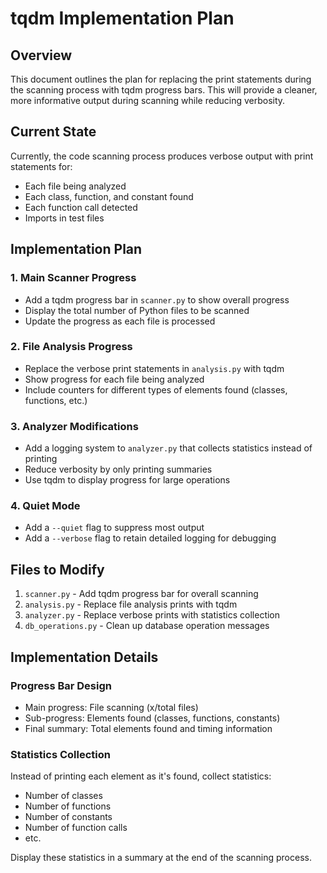 # tqdm Implementation Plan

## Overview
This document outlines the plan for replacing the print statements during the scanning process with tqdm progress bars. This will provide a cleaner, more informative output during scanning while reducing verbosity.

## Current State
Currently, the code scanning process produces verbose output with print statements for:
- Each file being analyzed
- Each class, function, and constant found
- Each function call detected
- Imports in test files

## Implementation Plan

### 1. Main Scanner Progress
- Add a tqdm progress bar in `scanner.py` to show overall progress
- Display the total number of Python files to be scanned
- Update the progress as each file is processed

### 2. File Analysis Progress
- Replace the verbose print statements in `analysis.py` with tqdm
- Show progress for each file being analyzed
- Include counters for different types of elements found (classes, functions, etc.)

### 3. Analyzer Modifications
- Add a logging system to `analyzer.py` that collects statistics instead of printing
- Reduce verbosity by only printing summaries
- Use tqdm to display progress for large operations

### 4. Quiet Mode
- Add a `--quiet` flag to suppress most output
- Add a `--verbose` flag to retain detailed logging for debugging

## Files to Modify
1. `scanner.py` - Add tqdm progress bar for overall scanning
2. `analysis.py` - Replace file analysis prints with tqdm
3. `analyzer.py` - Replace verbose prints with statistics collection
4. `db_operations.py` - Clean up database operation messages

## Implementation Details

### Progress Bar Design
- Main progress: File scanning (x/total files)
- Sub-progress: Elements found (classes, functions, constants)
- Final summary: Total elements found and timing information

### Statistics Collection
Instead of printing each element as it's found, collect statistics:
- Number of classes
- Number of functions
- Number of constants
- Number of function calls
- etc.

Display these statistics in a summary at the end of the scanning process.
